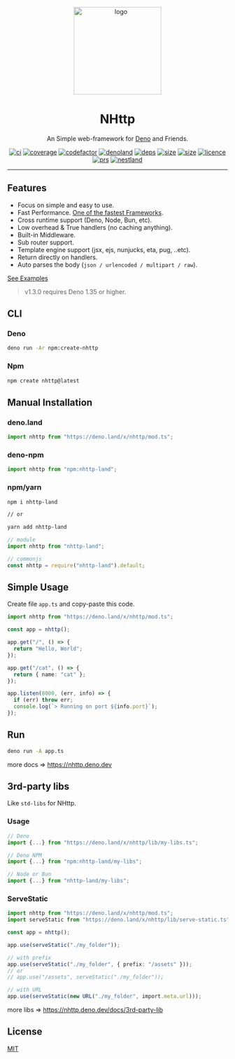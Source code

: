 <!-- // deno-fmt-ignore-file -->

<p align="center">
  <a href="https://github.com/nhttp/nhttp"><img height="200" style="height: 200px" src="https://raw.githubusercontent.com/nhttp/nhttp/master/dummy/logo.png" alt="logo"></a>
  <h1 align="center">NHttp</h1>
</p>
<p align="center">
An Simple web-framework for <a href="https://deno.land/">Deno</a> and Friends.
</p>
<p align="center">
   <a href="https://github.com/nhttp/nhttp"><img src="https://github.com/nhttp/nhttp/workflows/ci/badge.svg" alt="ci" /></a>
   <a href="https://codecov.io/gh/nhttp/nhttp"><img src="https://codecov.io/gh/nhttp/nhttp/branch/master/graph/badge.svg?token=SJ2NZQ0ZJG" alt="coverage" /></a>
   <a href="https://www.codefactor.io/repository/github/nhttp/nhttp/overview/master"><img src="https://www.codefactor.io/repository/github/nhttp/nhttp/badge/master" alt="codefactor" /></a>
   <a href="https://deno.land/x/nhttp"><img src="https://img.shields.io/endpoint?url=https%3A%2F%2Fdeno-visualizer.danopia.net%2Fshields%2Flatest-version%2Fx%2Fnhttp%2Fmod.ts" alt="denoland" /></a>
   <a href="https://deno.land/x/nhttp"><img src="https://img.shields.io/endpoint?url=https%3A%2F%2Fdeno-visualizer.danopia.net%2Fshields%2Fdep-count%2Fhttps%2Fdeno.land%2Fx%2Fnhttp@1.3.17%2Fmod.ts" alt="deps" /></a>
   <a href="https://deno.land/x/nhttp"><img src="https://img.shields.io/bundlephobia/minzip/nhttp-land" alt="size" /></a>
   <a href="https://deno.land/x/nhttp"><img src="https://img.shields.io/bundlephobia/min/nhttp-land" alt="size" /></a>
   <a href="http://badges.mit-license.org"><img src="https://img.shields.io/:license-mit-blue.svg" alt="licence" /></a>
   <a href="http://makeapullrequest.com"><img src="https://img.shields.io/badge/PRs-welcome-blue.svg" alt="prs" /></a>
   <a href="https://nest.land/package/nhttp"><img src="https://nest.land/badge.svg" alt="nestland" /></a>
</p>
<hr/>

## Features

- Focus on simple and easy to use.
- Fast Performance.
  [One of the fastest Frameworks](https://github.com/denosaurs/bench#hello-bench).
- Cross runtime support (Deno, Node, Bun, etc).
- Low overhead & True handlers (no caching anything).
- Built-in Middleware.
- Sub router support.
- Template engine support (jsx, ejs, nunjucks, eta, pug, ..etc).
- Return directly on handlers.
- Auto parses the body (`json / urlencoded / multipart / raw`).

[See Examples](https://github.com/nhttp/nhttp/tree/master/examples)

> v1.3.0 requires Deno 1.35 or higher.

## CLI

### Deno

```bash
deno run -Ar npm:create-nhttp
```

### Npm

```bash
npm create nhttp@latest
```

## Manual Installation

### deno.land

```ts
import nhttp from "https://deno.land/x/nhttp/mod.ts";
```

### deno-npm

```ts
import nhttp from "npm:nhttp-land";
```

### npm/yarn

```bash
npm i nhttp-land

// or

yarn add nhttp-land
```

```ts
// module
import nhttp from "nhttp-land";

// commonjs
const nhttp = require("nhttp-land").default;
```

## Simple Usage

Create file `app.ts` and copy-paste this code.

```ts
import nhttp from "https://deno.land/x/nhttp/mod.ts";

const app = nhttp();

app.get("/", () => {
  return "Hello, World";
});

app.get("/cat", () => {
  return { name: "cat" };
});

app.listen(8000, (err, info) => {
  if (err) throw err;
  console.log(`> Running on port ${info.port}`);
});
```

## Run

```bash
deno run -A app.ts
```

more docs => https://nhttp.deno.dev

## 3rd-party libs

Like `std-libs` for NHttp.

### Usage

```ts
// Deno
import {...} from "https://deno.land/x/nhttp/lib/my-libs.ts";

// Deno NPM
import {...} from "npm:nhttp-land/my-libs";

// Node or Bun
import {...} from "nhttp-land/my-libs";
```

### ServeStatic

```ts
import nhttp from "https://deno.land/x/nhttp/mod.ts";
import serveStatic from "https://deno.land/x/nhttp/lib/serve-static.ts";

const app = nhttp();

app.use(serveStatic("./my_folder"));

// with prefix
app.use(serveStatic("./my_folder", { prefix: "/assets" }));
// or
// app.use("/assets", serveStatic("./my_folder"));

// with URL
app.use(serveStatic(new URL("./my_folder", import.meta.url)));
```

more libs => https://nhttp.deno.dev/docs/3rd-party-lib

## License

[MIT](LICENSE)
